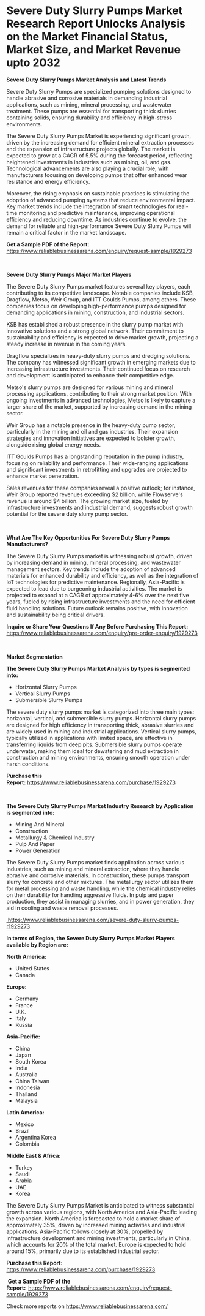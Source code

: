 <p><h1>Severe Duty Slurry Pumps Market Research Report Unlocks Analysis on the Market Financial Status, Market Size, and Market Revenue upto 2032</h1></p><p><strong>Severe Duty Slurry Pumps Market Analysis and Latest Trends</strong></p>
<p><p>Severe Duty Slurry Pumps are specialized pumping solutions designed to handle abrasive and corrosive materials in demanding industrial applications, such as mining, mineral processing, and wastewater treatment. These pumps are essential for transporting thick slurries containing solids, ensuring durability and efficiency in high-stress environments.</p><p>The Severe Duty Slurry Pumps Market is experiencing significant growth, driven by the increasing demand for efficient mineral extraction processes and the expansion of infrastructure projects globally. The market is expected to grow at a CAGR of 5.5% during the forecast period, reflecting heightened investments in industries such as mining, oil, and gas. Technological advancements are also playing a crucial role, with manufacturers focusing on developing pumps that offer enhanced wear resistance and energy efficiency.</p><p>Moreover, the rising emphasis on sustainable practices is stimulating the adoption of advanced pumping systems that reduce environmental impact. Key market trends include the integration of smart technologies for real-time monitoring and predictive maintenance, improving operational efficiency and reducing downtime. As industries continue to evolve, the demand for reliable and high-performance Severe Duty Slurry Pumps will remain a critical factor in the market landscape.</p></p>
<p><strong>Get a Sample PDF of the Report:&nbsp;</strong> <a href="https://www.reliablebusinessarena.com/enquiry/request-sample/1929273?utm_campaign=3015&utm_medium=2&utm_source=Github&utm_content=ia&utm_term=29032025&utm_id=severe-duty-slurry-pumps">https://www.reliablebusinessarena.com/enquiry/request-sample/1929273</a></p>
<p>&nbsp;</p>
<p><strong>Severe Duty Slurry Pumps Major Market Players</strong></p>
<p><p>The Severe Duty Slurry Pumps market features several key players, each contributing to its competitive landscape. Notable companies include KSB, Dragflow, Metso, Weir Group, and ITT Goulds Pumps, among others. These companies focus on developing high-performance pumps designed for demanding applications in mining, construction, and industrial sectors.</p><p>KSB has established a robust presence in the slurry pump market with innovative solutions and a strong global network. Their commitment to sustainability and efficiency is expected to drive market growth, projecting a steady increase in revenue in the coming years.</p><p>Dragflow specializes in heavy-duty slurry pumps and dredging solutions. The company has witnessed significant growth in emerging markets due to increasing infrastructure investments. Their continued focus on research and development is anticipated to enhance their competitive edge.</p><p>Metso's slurry pumps are designed for various mining and mineral processing applications, contributing to their strong market position. With ongoing investments in advanced technologies, Metso is likely to capture a larger share of the market, supported by increasing demand in the mining sector.</p><p>Weir Group has a notable presence in the heavy-duty pump sector, particularly in the mining and oil and gas industries. Their expansion strategies and innovation initiatives are expected to bolster growth, alongside rising global energy needs.</p><p>ITT Goulds Pumps has a longstanding reputation in the pump industry, focusing on reliability and performance. Their wide-ranging applications and significant investments in retrofitting and upgrades are projected to enhance market penetration.</p><p>Sales revenues for these companies reveal a positive outlook; for instance, Weir Group reported revenues exceeding $2 billion, while Flowserve's revenue is around $4 billion. The growing market size, fueled by infrastructure investments and industrial demand, suggests robust growth potential for the severe duty slurry pump sector.</p></p>
<p>&nbsp;</p>
<p><strong>What Are The Key Opportunities For Severe Duty Slurry Pumps Manufacturers?</strong></p>
<p><p>The Severe Duty Slurry Pumps market is witnessing robust growth, driven by increasing demand in mining, mineral processing, and wastewater management sectors. Key trends include the adoption of advanced materials for enhanced durability and efficiency, as well as the integration of IoT technologies for predictive maintenance. Regionally, Asia-Pacific is expected to lead due to burgeoning industrial activities. The market is projected to expand at a CAGR of approximately 4-6% over the next five years, fueled by rising infrastructure investments and the need for efficient fluid handling solutions. Future outlook remains positive, with innovation and sustainability being critical drivers.</p></p>
<p><strong>Inquire or Share Your Questions If Any Before Purchasing This Report:</strong> <a href="https://www.reliablebusinessarena.com/enquiry/pre-order-enquiry/1929273?utm_campaign=3015&utm_medium=2&utm_source=Github&utm_content=ia&utm_term=29032025&utm_id=severe-duty-slurry-pumps">https://www.reliablebusinessarena.com/enquiry/pre-order-enquiry/1929273</a></p>
<p>&nbsp;</p>
<p><strong>Market Segmentation</strong></p>
<p><strong>The Severe Duty Slurry Pumps Market Analysis by types is segmented into:</strong></p>
<p><ul><li>Horizontal Slurry Pumps</li><li>Vertical Slurry Pumps</li><li>Submersible Slurry Pumps</li></ul></p>
<p><p>The severe duty slurry pumps market is categorized into three main types: horizontal, vertical, and submersible slurry pumps. Horizontal slurry pumps are designed for high efficiency in transporting thick, abrasive slurries and are widely used in mining and industrial applications. Vertical slurry pumps, typically utilized in applications with limited space, are effective in transferring liquids from deep pits. Submersible slurry pumps operate underwater, making them ideal for dewatering and mud extraction in construction and mining environments, ensuring smooth operation under harsh conditions.</p></p>
<p><strong>Purchase this Report:&nbsp;</strong><a href="https://www.reliablebusinessarena.com/purchase/1929273?utm_campaign=3015&utm_medium=2&utm_source=Github&utm_content=ia&utm_term=29032025&utm_id=severe-duty-slurry-pumps">https://www.reliablebusinessarena.com/purchase/1929273</a></p>
<p>&nbsp;</p>
<p><strong>The Severe Duty Slurry Pumps Market Industry Research by Application is segmented into:</strong></p>
<p><ul><li>Mining And Mineral</li><li>Construction</li><li>Metallurgy & Chemical Industry</li><li>Pulp And Paper</li><li>Power Generation</li></ul></p>
<p><p>The Severe Duty Slurry Pumps market finds application across various industries, such as mining and mineral extraction, where they handle abrasive and corrosive materials. In construction, these pumps transport slurry for concrete and other mixtures. The metallurgy sector utilizes them for metal processing and waste handling, while the chemical industry relies on their durability for handling aggressive fluids. In pulp and paper production, they assist in managing slurries, and in power generation, they aid in cooling and waste removal processes.</p></p>
<p><a href="https://www.reliablebusinessarena.com/severe-duty-slurry-pumps-r1929273?utm_campaign=3015&utm_medium=2&utm_source=Github&utm_content=ia&utm_term=29032025&utm_id=severe-duty-slurry-pumps">&nbsp;https://www.reliablebusinessarena.com/severe-duty-slurry-pumps-r1929273</a></p>
<p><strong>In terms of Region, the Severe Duty Slurry Pumps Market Players available by Region are:</strong></p>
<p>
    <p> <strong> North America: </strong>
        <ul>
            <li>United States</li>
            <li>Canada</li>
        </ul>
        </p> 
    <p> <strong> Europe: </strong>
        <ul>
            <li>Germany</li>
            <li>France</li>
            <li>U.K.</li>
            <li>Italy</li>
            <li>Russia</li>
        </ul>
        </p> 
    <p> <strong> Asia-Pacific: </strong>
        <ul>
            <li>China</li>
            <li>Japan</li>
            <li>South Korea</li>
            <li>India</li>
            <li>Australia</li>
            <li>China Taiwan</li>
            <li>Indonesia</li>
            <li>Thailand</li>
            <li>Malaysia</li>
        </ul>
        </p> 
    <p> <strong> Latin America: </strong>
        <ul>
            <li>Mexico</li>
            <li>Brazil</li>
            <li>Argentina Korea</li>
            <li>Colombia</li>
        </ul>
        </p> 
    <p> <strong> Middle East & Africa: </strong>
        <ul>
            <li>Turkey</li>
            <li>Saudi</li>
            <li>Arabia</li>
            <li>UAE</li>
            <li>Korea</li>
        </ul>
    </p>
    </p>
<p><p>The Severe Duty Slurry Pumps Market is anticipated to witness substantial growth across various regions, with North America and Asia-Pacific leading the expansion. North America is forecasted to hold a market share of approximately 35%, driven by increased mining activities and industrial applications. Asia-Pacific follows closely at 30%, propelled by infrastructure development and mining investments, particularly in China, which accounts for 20% of the total market. Europe is expected to hold around 15%, primarily due to its established industrial sector.</p></p>
<p><strong>Purchase this Report: </strong><a href="https://www.reliablebusinessarena.com/purchase/1929273?utm_campaign=3015&utm_medium=2&utm_source=Github&utm_content=ia&utm_term=29032025&utm_id=severe-duty-slurry-pumps">https://www.reliablebusinessarena.com/purchase/1929273</a></p>
<p>&nbsp;<strong>Get a Sample PDF of the Report:&nbsp;&nbsp;</strong><a href="https://www.reliablebusinessarena.com/enquiry/request-sample/1929273?utm_campaign=3015&utm_medium=2&utm_source=Github&utm_content=ia&utm_term=29032025&utm_id=severe-duty-slurry-pumps">https://www.reliablebusinessarena.com/enquiry/request-sample/1929273</a></p>
<p><strong></strong></p>
<p>Check more reports on <a href="https://www.reliablebusinessarena.com/?utm_campaign=3015&utm_medium=2&utm_source=Github&utm_content=ia&utm_term=29032025&utm_id=severe-duty-slurry-pumps">https://www.reliablebusinessarena.com/</a></p>